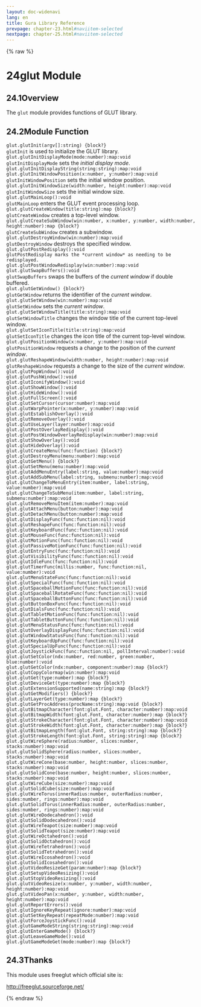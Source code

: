 ```yaml
---
layout: doc-widenavi
lang: en
title: Gura Library Reference
prevpage: chapter-23.html#naviitem-selected
nextpage: chapter-25.html#naviitem-selected
---
```

{% raw %}
<h1><span class="caption-index-1">24</span>glut Module</h1>
<h2><span class="caption-index-2">24.1</span><a name="anchor-24-1"></a>Overview</h2>
<p>
The <code class="highlighter-rouge">glut</code> module provides functions of GLUT library.
</p>
<h2><span class="caption-index-2">24.2</span><a name="anchor-24-2"></a>Module Function</h2>
<div class="mb-2"><code>glut.glutInit(argv[]:string) {block?}</code></div>
<div class="mb-2 ml-4">
<code class="highlighter-rouge">glutInit</code> is used to initialize the GLUT library.
</div>
<div class="mb-2"><code>glut.glutInitDisplayMode(mode:number):map:void</code></div>
<div class="mb-2 ml-4">
<code class="highlighter-rouge">glutInitDisplayMode</code> sets the <em>initial display mode</em>.
</div>
<div class="mb-2"><code>glut.glutInitDisplayString(string:string):map:void</code></div>
<div class="mb-2 ml-4">

</div>
<div class="mb-2"><code>glut.glutInitWindowPosition(x:number, y:number):map:void</code></div>
<div class="mb-2 ml-4">
<code class="highlighter-rouge">glutInitWindowPosition</code> sets the initial window position.
</div>
<div class="mb-2"><code>glut.glutInitWindowSize(width:number, height:number):map:void</code></div>
<div class="mb-2 ml-4">
<code class="highlighter-rouge">glutInitWindowSize</code> sets the initial window size.
</div>
<div class="mb-2"><code>glut.glutMainLoop():void</code></div>
<div class="mb-2 ml-4">
<code class="highlighter-rouge">glutMainLoop</code> enters the GLUT event processing loop.
</div>
<div class="mb-2"><code>glut.glutCreateWindow(title:string):map {block?}</code></div>
<div class="mb-2 ml-4">
<code class="highlighter-rouge">glutCreateWindow</code> creates a top-level window.
</div>
<div class="mb-2"><code>glut.glutCreateSubWindow(win:number, x:number, y:number, width:number, height:number):map {block?}</code></div>
<div class="mb-2 ml-4">
<code class="highlighter-rouge">glutCreateSubWindow</code> creates a subwindow.
</div>
<div class="mb-2"><code>glut.glutDestroyWindow(win:number):map:void</code></div>
<div class="mb-2 ml-4">
<code class="highlighter-rouge">glutDestroyWindow</code> destroys the specified window.
</div>
<div class="mb-2"><code>glut.glutPostRedisplay():void</code></div>
<div class="mb-2 ml-4">
<code class="highlighter-rouge">glutPostRedisplay marks the *current window* as needing to be redisplayed.</code>
</div>
<div class="mb-2"><code>glut.glutPostWindowRedisplay(win:number):map:void</code></div>
<div class="mb-2 ml-4">

</div>
<div class="mb-2"><code>glut.glutSwapBuffers():void</code></div>
<div class="mb-2 ml-4">
<code class="highlighter-rouge">glutSwapBuffers</code> swaps the buffers of the <em>current window</em> if double buffered.
</div>
<div class="mb-2"><code>glut.glutGetWindow() {block?}</code></div>
<div class="mb-2 ml-4">
<code class="highlighter-rouge">glutGetWindow</code> returns the identifier of the <em>current window</em>.
</div>
<div class="mb-2"><code>glut.glutSetWindow(win:number):map:void</code></div>
<div class="mb-2 ml-4">
<code class="highlighter-rouge">glutSetWindow</code> sets the <em>current window</em>.
</div>
<div class="mb-2"><code>glut.glutSetWindowTitle(title:string):map:void</code></div>
<div class="mb-2 ml-4">
<code class="highlighter-rouge">glutSetWindowTitle</code> changes the window title of the current top-level window.
</div>
<div class="mb-2"><code>glut.glutSetIconTitle(title:string):map:void</code></div>
<div class="mb-2 ml-4">
<code class="highlighter-rouge">glutSetIconTitle</code> changes the icon title of the current top-level window.
</div>
<div class="mb-2"><code>glut.glutPositionWindow(x:number, y:number):map:void</code></div>
<div class="mb-2 ml-4">
<code class="highlighter-rouge">glutPositionWindow</code> requests a change to the position of the <em>current window</em>.
</div>
<div class="mb-2"><code>glut.glutReshapeWindow(width:number, height:number):map:void</code></div>
<div class="mb-2 ml-4">
<code class="highlighter-rouge">glutReshapeWindow</code> requests a change to the size of the <em>current window</em>.
</div>
<div class="mb-2"><code>glut.glutPopWindow():void</code></div>
<div class="mb-2 ml-4">

</div>
<div class="mb-2"><code>glut.glutPushWindow():void</code></div>
<div class="mb-2 ml-4">

</div>
<div class="mb-2"><code>glut.glutIconifyWindow():void</code></div>
<div class="mb-2 ml-4">

</div>
<div class="mb-2"><code>glut.glutShowWindow():void</code></div>
<div class="mb-2 ml-4">

</div>
<div class="mb-2"><code>glut.glutHideWindow():void</code></div>
<div class="mb-2 ml-4">

</div>
<div class="mb-2"><code>glut.glutFullScreen():void</code></div>
<div class="mb-2 ml-4">

</div>
<div class="mb-2"><code>glut.glutSetCursor(cursor:number):map:void</code></div>
<div class="mb-2 ml-4">

</div>
<div class="mb-2"><code>glut.glutWarpPointer(x:number, y:number):map:void</code></div>
<div class="mb-2 ml-4">

</div>
<div class="mb-2"><code>glut.glutEstablishOverlay():void</code></div>
<div class="mb-2 ml-4">

</div>
<div class="mb-2"><code>glut.glutRemoveOverlay():void</code></div>
<div class="mb-2 ml-4">

</div>
<div class="mb-2"><code>glut.glutUseLayer(layer:number):map:void</code></div>
<div class="mb-2 ml-4">

</div>
<div class="mb-2"><code>glut.glutPostOverlayRedisplay():void</code></div>
<div class="mb-2 ml-4">

</div>
<div class="mb-2"><code>glut.glutPostWindowOverlayRedisplay(win:number):map:void</code></div>
<div class="mb-2 ml-4">

</div>
<div class="mb-2"><code>glut.glutShowOverlay():void</code></div>
<div class="mb-2 ml-4">

</div>
<div class="mb-2"><code>glut.glutHideOverlay():void</code></div>
<div class="mb-2 ml-4">

</div>
<div class="mb-2"><code>glut.glutCreateMenu(func:function) {block?}</code></div>
<div class="mb-2 ml-4">

</div>
<div class="mb-2"><code>glut.glutDestroyMenu(menu:number):map:void</code></div>
<div class="mb-2 ml-4">

</div>
<div class="mb-2"><code>glut.glutGetMenu() {block?}</code></div>
<div class="mb-2 ml-4">

</div>
<div class="mb-2"><code>glut.glutSetMenu(menu:number):map:void</code></div>
<div class="mb-2 ml-4">

</div>
<div class="mb-2"><code>glut.glutAddMenuEntry(label:string, value:number):map:void</code></div>
<div class="mb-2 ml-4">

</div>
<div class="mb-2"><code>glut.glutAddSubMenu(label:string, submenu:number):map:void</code></div>
<div class="mb-2 ml-4">

</div>
<div class="mb-2"><code>glut.glutChangeToMenuEntry(item:number, label:string, value:number):map:void</code></div>
<div class="mb-2 ml-4">

</div>
<div class="mb-2"><code>glut.glutChangeToSubMenu(item:number, label:string, submenu:number):map:void</code></div>
<div class="mb-2 ml-4">

</div>
<div class="mb-2"><code>glut.glutRemoveMenuItem(item:number):map:void</code></div>
<div class="mb-2 ml-4">

</div>
<div class="mb-2"><code>glut.glutAttachMenu(button:number):map:void</code></div>
<div class="mb-2 ml-4">

</div>
<div class="mb-2"><code>glut.glutDetachMenu(button:number):map:void</code></div>
<div class="mb-2 ml-4">

</div>
<div class="mb-2"><code>glut.glutDisplayFunc(func:function:nil):void</code></div>
<div class="mb-2 ml-4">

</div>
<div class="mb-2"><code>glut.glutReshapeFunc(func:function:nil):void</code></div>
<div class="mb-2 ml-4">

</div>
<div class="mb-2"><code>glut.glutKeyboardFunc(func:function:nil):void</code></div>
<div class="mb-2 ml-4">

</div>
<div class="mb-2"><code>glut.glutMouseFunc(func:function:nil):void</code></div>
<div class="mb-2 ml-4">

</div>
<div class="mb-2"><code>glut.glutMotionFunc(func:function:nil):void</code></div>
<div class="mb-2 ml-4">

</div>
<div class="mb-2"><code>glut.glutPassiveMotionFunc(func:function:nil):void</code></div>
<div class="mb-2 ml-4">

</div>
<div class="mb-2"><code>glut.glutEntryFunc(func:function:nil):void</code></div>
<div class="mb-2 ml-4">

</div>
<div class="mb-2"><code>glut.glutVisibilityFunc(func:function:nil):void</code></div>
<div class="mb-2 ml-4">

</div>
<div class="mb-2"><code>glut.glutIdleFunc(func:function:nil):void</code></div>
<div class="mb-2 ml-4">

</div>
<div class="mb-2"><code>glut.glutTimerFunc(millis:number, func:function:nil, value:number):void</code></div>
<div class="mb-2 ml-4">

</div>
<div class="mb-2"><code>glut.glutMenuStateFunc(func:function:nil):void</code></div>
<div class="mb-2 ml-4">

</div>
<div class="mb-2"><code>glut.glutSpecialFunc(func:function:nil):void</code></div>
<div class="mb-2 ml-4">

</div>
<div class="mb-2"><code>glut.glutSpaceballMotionFunc(func:function:nil):void</code></div>
<div class="mb-2 ml-4">

</div>
<div class="mb-2"><code>glut.glutSpaceballRotateFunc(func:function:nil):void</code></div>
<div class="mb-2 ml-4">

</div>
<div class="mb-2"><code>glut.glutSpaceballButtonFunc(func:function:nil):void</code></div>
<div class="mb-2 ml-4">

</div>
<div class="mb-2"><code>glut.glutButtonBoxFunc(func:function:nil):void</code></div>
<div class="mb-2 ml-4">

</div>
<div class="mb-2"><code>glut.glutDialsFunc(func:function:nil):void</code></div>
<div class="mb-2 ml-4">

</div>
<div class="mb-2"><code>glut.glutTabletMotionFunc(func:function:nil):void</code></div>
<div class="mb-2 ml-4">

</div>
<div class="mb-2"><code>glut.glutTabletButtonFunc(func:function:nil):void</code></div>
<div class="mb-2 ml-4">

</div>
<div class="mb-2"><code>glut.glutMenuStatusFunc(func:function:nil):void</code></div>
<div class="mb-2 ml-4">

</div>
<div class="mb-2"><code>glut.glutOverlayDisplayFunc(func:function:nil):void</code></div>
<div class="mb-2 ml-4">

</div>
<div class="mb-2"><code>glut.glutWindowStatusFunc(func:function:nil):void</code></div>
<div class="mb-2 ml-4">

</div>
<div class="mb-2"><code>glut.glutKeyboardUpFunc(func:function:nil):void</code></div>
<div class="mb-2 ml-4">

</div>
<div class="mb-2"><code>glut.glutSpecialUpFunc(func:function:nil):void</code></div>
<div class="mb-2 ml-4">

</div>
<div class="mb-2"><code>glut.glutJoystickFunc(func:function:nil, pollInterval:number):void</code></div>
<div class="mb-2 ml-4">

</div>
<div class="mb-2"><code>glut.glutSetColor(ndx:number, red:number, green:number, blue:number):void</code></div>
<div class="mb-2 ml-4">

</div>
<div class="mb-2"><code>glut.glutGetColor(ndx:number, component:number):map {block?}</code></div>
<div class="mb-2 ml-4">

</div>
<div class="mb-2"><code>glut.glutCopyColormap(win:number):map:void</code></div>
<div class="mb-2 ml-4">

</div>
<div class="mb-2"><code>glut.glutGet(type:number):map {block?}</code></div>
<div class="mb-2 ml-4">

</div>
<div class="mb-2"><code>glut.glutDeviceGet(type:number):map {block?}</code></div>
<div class="mb-2 ml-4">

</div>
<div class="mb-2"><code>glut.glutExtensionSupported(name:string):map {block?}</code></div>
<div class="mb-2 ml-4">

</div>
<div class="mb-2"><code>glut.glutGetModifiers() {block?}</code></div>
<div class="mb-2 ml-4">

</div>
<div class="mb-2"><code>glut.glutLayerGet(type:number):map {block?}</code></div>
<div class="mb-2 ml-4">

</div>
<div class="mb-2"><code>glut.glutGetProcAddress(procName:string):map:void {block?}</code></div>
<div class="mb-2 ml-4">

</div>
<div class="mb-2"><code>glut.glutBitmapCharacter(font:glut.Font, character:number):map:void</code></div>
<div class="mb-2 ml-4">

</div>
<div class="mb-2"><code>glut.glutBitmapWidth(font:glut.Font, character:number):map {block?}</code></div>
<div class="mb-2 ml-4">

</div>
<div class="mb-2"><code>glut.glutStrokeCharacter(font:glut.Font, character:number):map:void</code></div>
<div class="mb-2 ml-4">

</div>
<div class="mb-2"><code>glut.glutStrokeWidth(font:glut.Font, character:number):map {block?}</code></div>
<div class="mb-2 ml-4">

</div>
<div class="mb-2"><code>glut.glutBitmapLength(font:glut.Font, string:string):map {block?}</code></div>
<div class="mb-2 ml-4">

</div>
<div class="mb-2"><code>glut.glutStrokeLength(font:glut.Font, string:string):map {block?}</code></div>
<div class="mb-2 ml-4">

</div>
<div class="mb-2"><code>glut.glutWireSphere(radius:number, slices:number, stacks:number):map:void</code></div>
<div class="mb-2 ml-4">

</div>
<div class="mb-2"><code>glut.glutSolidSphere(radius:number, slices:number, stacks:number):map:void</code></div>
<div class="mb-2 ml-4">

</div>
<div class="mb-2"><code>glut.glutWireCone(base:number, height:number, slices:number, stacks:number):map:void</code></div>
<div class="mb-2 ml-4">

</div>
<div class="mb-2"><code>glut.glutSolidCone(base:number, height:number, slices:number, stacks:number):map:void</code></div>
<div class="mb-2 ml-4">

</div>
<div class="mb-2"><code>glut.glutWireCube(size:number):map:void</code></div>
<div class="mb-2 ml-4">

</div>
<div class="mb-2"><code>glut.glutSolidCube(size:number):map:void</code></div>
<div class="mb-2 ml-4">

</div>
<div class="mb-2"><code>glut.glutWireTorus(innerRadius:number, outerRadius:number, sides:number, rings:number):map:void</code></div>
<div class="mb-2 ml-4">

</div>
<div class="mb-2"><code>glut.glutSolidTorus(innerRadius:number, outerRadius:number, sides:number, rings:number):map:void</code></div>
<div class="mb-2 ml-4">

</div>
<div class="mb-2"><code>glut.glutWireDodecahedron():void</code></div>
<div class="mb-2 ml-4">

</div>
<div class="mb-2"><code>glut.glutSolidDodecahedron():void</code></div>
<div class="mb-2 ml-4">

</div>
<div class="mb-2"><code>glut.glutWireTeapot(size:number):map:void</code></div>
<div class="mb-2 ml-4">

</div>
<div class="mb-2"><code>glut.glutSolidTeapot(size:number):map:void</code></div>
<div class="mb-2 ml-4">

</div>
<div class="mb-2"><code>glut.glutWireOctahedron():void</code></div>
<div class="mb-2 ml-4">

</div>
<div class="mb-2"><code>glut.glutSolidOctahedron():void</code></div>
<div class="mb-2 ml-4">

</div>
<div class="mb-2"><code>glut.glutWireTetrahedron():void</code></div>
<div class="mb-2 ml-4">

</div>
<div class="mb-2"><code>glut.glutSolidTetrahedron():void</code></div>
<div class="mb-2 ml-4">

</div>
<div class="mb-2"><code>glut.glutWireIcosahedron():void</code></div>
<div class="mb-2 ml-4">

</div>
<div class="mb-2"><code>glut.glutSolidIcosahedron():void</code></div>
<div class="mb-2 ml-4">

</div>
<div class="mb-2"><code>glut.glutVideoResizeGet(param:number):map {block?}</code></div>
<div class="mb-2 ml-4">

</div>
<div class="mb-2"><code>glut.glutSetupVideoResizing():void</code></div>
<div class="mb-2 ml-4">

</div>
<div class="mb-2"><code>glut.glutStopVideoResizing():void</code></div>
<div class="mb-2 ml-4">

</div>
<div class="mb-2"><code>glut.glutVideoResize(x:number, y:number, width:number, height:number):map:void</code></div>
<div class="mb-2 ml-4">

</div>
<div class="mb-2"><code>glut.glutVideoPan(x:number, y:number, width:number, height:number):map:void</code></div>
<div class="mb-2 ml-4">

</div>
<div class="mb-2"><code>glut.glutReportErrors():void</code></div>
<div class="mb-2 ml-4">

</div>
<div class="mb-2"><code>glut.glutIgnoreKeyRepeat(ignore:number):map:void</code></div>
<div class="mb-2 ml-4">

</div>
<div class="mb-2"><code>glut.glutSetKeyRepeat(repeatMode:number):map:void</code></div>
<div class="mb-2 ml-4">

</div>
<div class="mb-2"><code>glut.glutForceJoystickFunc():void</code></div>
<div class="mb-2 ml-4">

</div>
<div class="mb-2"><code>glut.glutGameModeString(string:string):map:void</code></div>
<div class="mb-2 ml-4">

</div>
<div class="mb-2"><code>glut.glutEnterGameMode() {block?}</code></div>
<div class="mb-2 ml-4">

</div>
<div class="mb-2"><code>glut.glutLeaveGameMode():void</code></div>
<div class="mb-2 ml-4">

</div>
<div class="mb-2"><code>glut.glutGameModeGet(mode:number):map {block?}</code></div>
<div class="mb-2 ml-4">

</div>
<h2><span class="caption-index-2">24.3</span><a name="anchor-24-3"></a>Thanks</h2>
<p>
This module uses freeglut which official site is:
</p>
<p>
<a href="http://freeglut.sourceforge.net/">http://freeglut.sourceforge.net/</a>
</p>
{% endraw %}
